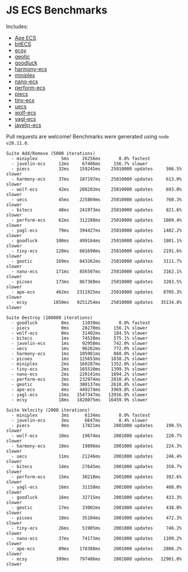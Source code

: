# JS ECS Benchmarks

Includes:

-   [Ape ECS](https://github.com/fritzy/ape-ecs)
-   [bitECS](https://github.com/NateTheGreatt/bitECS)
-   [ecsy](https://github.com/ecsyjs/ecsy)
-   [geotic](https://github.com/ddmills/geotic)
-   [goodluck](https://github.com/piesku/goodluck)
-   [harmony-ecs](https://github.com/3mcd/harmony-ecs)
-   [miniplex](https://github.com/hmans/miniplex)
-   [nano-ecs](https://github.com/noffle/nano-ecs)
-   [perform-ecs](https://github.com/fireveined/perform-ecs)
-   [piecs](https://github.com/sondresj/piecs)
-   [tiny-ecs](https://github.com/bvalosek/tiny-ecs)
-   [uecs](https://github.com/jprochazk/uecs)
-   [wolf-ecs](https://github.com/EnderShadow8/wolf-ecs)
-   [yagl-ecs](https://github.com/yagl/ecs)
-   [javelin-ecs](https://github.com/3mcd/javelin)

Pull requests are welcome! Benchmarks were generated using `node v20.11.0`.

```
Suite Add/Remove (5000 iterations)
  - miniplex         5ms     26256ms       0.0% fastest
  - javelin-ecs     13ms     67406ms     156.7% slower
  - piecs           32ms    159245ms    25010000 updates     506.5% slower
  - harmony-ecs     37ms    187197ms    25010000 updates     613.0% slower
  - wolf-ecs        42ms    208203ms    25010000 updates     693.0% slower
  - uecs            45ms    225869ms    25010000 updates     760.3% slower
  - bitecs          48ms    241973ms    25010000 updates     821.6% slower
  - perform-ecs     62ms    312288ms    25010000 updates    1089.4% slower
  - yagl-ecs        79ms    394427ms    25010000 updates    1402.2% slower
  - goodluck       100ms    499164ms    25010000 updates    1801.1% slower
  - tiny-ecs       120ms    601690ms    25010000 updates    2191.6% slower
  - geotic         169ms    843262ms    25010000 updates    3111.7% slower
  - nano-ecs       171ms    856507ms    25010000 updates    3162.1% slower
  - picoes         173ms    867360ms    25010000 updates    3203.5% slower
  - ape-ecs        462ms   2311925ms    25010000 updates    8705.3% slower
  - ecsy          1850ms   9251254ms    25010000 updates   35134.8% slower

Suite Destroy (100000 iterations)
  - goodluck         0ms     11039ms       0.0% fastest
  - piecs            0ms     28270ms     156.1% slower
  - wolf-ecs         0ms     31402ms     184.5% slower
  - bitecs           1ms     74528ms     575.1% slower
  - javelin-ecs      1ms     92950ms     742.0% slower
  - uecs             1ms     96262ms     772.0% slower
  - harmony-ecs      1ms    105981ms     860.0% slower
  - picoes           1ms    125653ms    1038.2% slower
  - miniplex         2ms    160287ms    1352.0% slower
  - tiny-ecs         2ms    165510ms    1399.3% slower
  - nano-ecs         2ms    220141ms    1894.2% slower
  - perform-ecs      2ms    232974ms    2010.4% slower
  - geotic           3ms    300137ms    2618.8% slower
  - ape-ecs          4ms    449274ms    3969.8% slower
  - yagl-ecs        15ms   1547347ms   13916.8% slower
  - ecsy            18ms   1828075ms   16459.9% slower

Suite Velocity (2000 iterations)
  - miniplex         3ms      6134ms       0.0% fastest
  - javelin-ecs      3ms      6647ms       8.4% slower
  - piecs            9ms     17821ms     2001000 updates     190.5% slower
  - wolf-ecs        10ms     19674ms     2001000 updates     220.7% slower
  - harmony-ecs     10ms     19896ms     2001000 updates     224.3% slower
  - uecs            11ms     21246ms     2001000 updates     246.4% slower
  - bitecs          14ms     27645ms     2001000 updates     350.7% slower
  - perform-ecs     15ms     30218ms     2001000 updates     392.6% slower
  - yagl-ecs        16ms     31158ms     2001000 updates     408.0% slower
  - goodluck        16ms     32715ms     2001000 updates     433.3% slower
  - geotic          17ms     33002ms     2001000 updates     438.0% slower
  - picoes          18ms     35104ms     2001000 updates     472.3% slower
  - tiny-ecs        26ms     51905ms     2001000 updates     746.2% slower
  - nano-ecs        37ms     74173ms     2001000 updates    1109.2% slower
  - ape-ecs         89ms    178388ms     2001000 updates    2808.2% slower
  - ecsy           399ms    797486ms     2001000 updates   12901.0% slower
```
